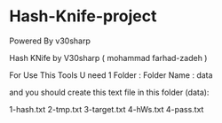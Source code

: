 Hash-Knife-project
==================

Powered By v30sharp

Hash KNife by V30sharp ( mohammad farhad-zadeh )

For Use This Tools U need 1 Folder : Folder Name : data

and you should create this text file in this folder (data):

1-hash.txt 2-tmp.txt 3-target.txt 4-hWs.txt 4-pass.txt
